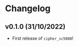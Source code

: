 # Changelog

<!--next-version-placeholder-->

## v0.1.0 (31/10/2022)

- First release of `cipher_sc5088`!